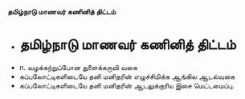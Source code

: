 **தமிழ்நாடு மாணவர் கணினித் திட்டம்**
- # தமிழ்நாடு மாணவர் கணினித் திட்டம்
- n. வழக்கற்றுப்போன துளைக்கருவி வகை
- கப்பலோட்டிகளிடையே தனி மனிதரின் எழுச்சிமிக்க ஆங்கில ஆடல்வகை
- கப்பலோட்டிகளிடையே தனி மனிதரின் ஆடலுக்குரிய இசை மெட்டமைப்பு.

